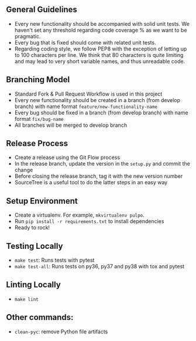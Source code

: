 ## General Guidelines
- Every new functionality should be accompanied with solid unit tests. We haven't set any threshold regarding code coverage % as we want to be pragmatic.
- Every bug that is fixed should come with related unit tests.
- Regarding coding style, we follow PEP8 with the exception of letting up to 100 characters per line. We think that 80 characters is quite limiting and may lead to very short variable names, and thus unreadable code.

## Branching Model
- Standard Fork & Pull Request Workflow is used in this project
- Every new functionality should be created in a branch (from develop branch) with name format `feature/new-functionality-name`
- Every bug should be fixed in a branch (from develop branch) with name format `fix/bug-name`
- All branches will be merged to develop branch

## Release Process
- Create a release using the Git Flow process
- In the release branch, update the version in the `setup.py` and commit the change
- Before closing the release branch, tag it with the new version number
- SourceTree is a useful tool to do the latter steps in an easy way

## Setup Environment
- Create a virtualenv. For example, `mkvirtualenv pulpo`.
- Run `pip install -r requirements.txt` to install dependencies 
- Ready to rock!

## Testing Locally
- `make test`: Runs tests with pytest
- `make test-all`: Runs tests on py36, py37 and py38 with tox and pytest

## Linting Locally
- `make lint`

## Other commands:
- `clean-pyc`: remove Python file artifacts